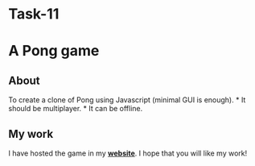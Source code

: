 # Task-11

# A Pong game

## About

To create a clone of Pong using Javascript (minimal GUI is enough).
    * It should be multiplayer.
    * It can be offline.

## My work

I have hosted the game in my **[website]( https://portus2001.github.io/Pong/)**.
I hope that you will like my work!

